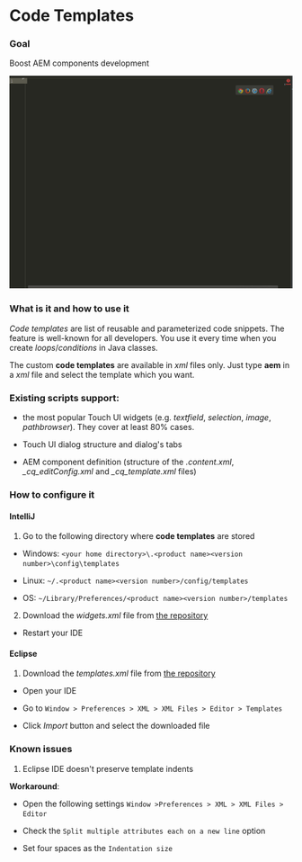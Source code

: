 # Code Templates

### Goal

Boost AEM components development

![Code Templates](https://github.com/Cognifide/AEM-Code-Templates/blob/master/demo.gif)


### What is it and how to use it

*Code templates* are list of reusable and parameterized code snippets. The feature is well-known for all developers. You use it every time when you create *loops*/*conditions* in Java classes.

The custom **code templates** are available in *xml* files only. Just type **aem** in a *xml* file and select the template which you want.


### Existing scripts support:
 * the most popular Touch UI widgets (e.g. *textfield*, *selection*, *image*, *pathbrowser*). They cover at least 80% cases.

 * Touch UI dialog structure and dialog's tabs

 * AEM component definition (structure of the *.content.xml*, *\_cq\_editConfig.xml* and *_cq_template.xml* files)


### How to configure it

#### IntelliJ

1. Go to the following directory where **code templates** are stored

  * Windows: `<your home directory>\.<product name><version number>\config\templates`

  * Linux: `~/.<product name><version number>/config/templates`

  * OS: `~/Library/Preferences/<product name><version number>/templates`

2. Download the *widgets.xml* file from [the repository](https://github.com/Cognifide/AEM-Code-Templates/blob/master/IntelliJ/widgets.xml)

* Restart your IDE


#### Eclipse

1. Download the *templates.xml* file from [the repository](https://github.com/Cognifide/AEM-Code-Templates/blob/master/Eclipse/templates.xml)

* Open your IDE

* Go to `Window > Preferences > XML > XML Files > Editor > Templates`

* Click *Import* button and select the downloaded file


### Known issues

1. Eclipse IDE doesn't preserve template indents

  **Workaround**:

  * Open the following settings `Window >Preferences > XML > XML Files > Editor`

  * Check the `Split multiple attributes each on a new line` option

  * Set four spaces as the `Indentation size`
